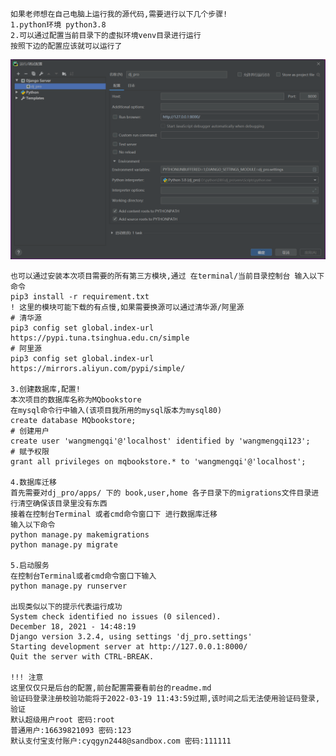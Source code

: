     如果老师想在自己电脑上运行我的源代码,需要进行以下几个步骤!
    1.python环境 python3.8
    2.可以通过配置当前目录下的虚拟环境venv目录进行运行
    按照下边的配置应该就可以运行了
![Image text](./one.png)
    
    也可以通过安装本次项目需要的所有第三方模块,通过 在terminal/当前目录控制台 输入以下命令 
    pip3 install -r requirement.txt
    ! 这里的模块可能下载的有点慢,如果需要换源可以通过清华源/阿里源
    # 清华源
    pip3 config set global.index-url https://pypi.tuna.tsinghua.edu.cn/simple
    # 阿里源
    pip3 config set global.index-url https://mirrors.aliyun.com/pypi/simple/
    
    3.创建数据库,配置!
    本次项目的数据库名称为MQbookstore
    在mysql命令行中输入(该项目我所用的mysql版本为mysql80)
    create database MQbookstore;
    # 创建用户
    create user 'wangmengqi'@'localhost' identified by 'wangmengqi123';
    # 赋予权限
    grant all privileges on mqbookstore.* to 'wangmengqi'@'localhost';
    
    4.数据库迁移
    首先需要对dj_pro/apps/ 下的 book,user,home 各子目录下的migrations文件目录进行清空确保该目录里没有东西
    接着在控制台Terminal 或者cmd命令窗口下 进行数据库迁移
    输入以下命令
    python manage.py makemigrations
    python manage.py migrate
    
    5.启动服务
    在控制台Terminal或者cmd命令窗口下输入
    python manage.py runserver
    
    出现类似以下的提示代表运行成功
    System check identified no issues (0 silenced).
    December 18, 2021 - 14:48:19
    Django version 3.2.4, using settings 'dj_pro.settings'
    Starting development server at http://127.0.0.1:8000/
    Quit the server with CTRL-BREAK.
    
    !!! 注意
    这里仅仅只是后台的配置,前台配置需要看前台的readme.md
    验证码登录注册校验功能将于2022-03-19 11:43:59过期,该时间之后无法使用验证码登录,验证
    默认超级用户root 密码:root
    普通用户:16639821093 密码:123
    默认支付宝支付账户:cyqgyn2448@sandbox.com 密码:111111

    
    
    
    
    